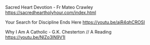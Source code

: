 Sacred Heart Devotion - Fr Mateo Crawley
https://sacredheartholyhour.com/index.html

Your Search for Discipline Ends Here
https://youtu.be/ajR4qhCROSI

Why I Am A Catholic - G.K. Chesterton // A Reading
https://youtu.be/NIZo3lN9V1I